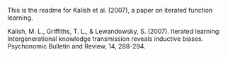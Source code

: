 This is the readme for Kalish et al. (2007), a paper on iterated function learning.

Kalish, M. L., Griffiths, T. L., & Lewandowsky, S. (2007). Iterated learning: Intergenerational knowledge transmission reveals inductive biases. Psychonomic Bulletin and Review, 14, 288-294.
